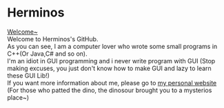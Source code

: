 # Herminos
[Welcome~](https://www.herminos.site)
<br>
Welcome to Herminos's GitHub.
<br>
As you can see, I am a computer lover who wrote some small programs in C++(Or Java,C# and so on).
<br>
I'm an idiot in GUI programming and i never write program with GUI (Stop making excuses, you just don't know how to make GUI and lazy to learn these GUI Lib!)
<br>
If you want more information about me, please go to [my personal website](https://www.herminos.site)
<br>
(For those who patted the dino, the dinosour brought you to a mysterios place~)
